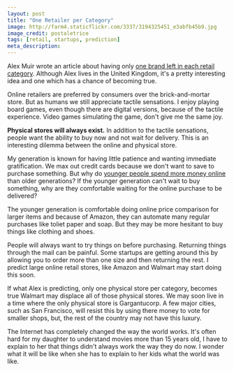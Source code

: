 ```yaml
---
layout: post
title: "One Retailer per Category"
image: http://farm4.staticflickr.com/3337/3194325451_e3abfb45b9.jpg
image_credit: postaletrice
tags: [retail, startups, prediction]
meta_description: 
---
```


Alex Muir wrote an article about having only [one brand left in each retail category][1]. Although Alex lives in the United Kingdom, it's a pretty interesting idea and one which has a chance of becoming true.

Online retailers are preferred by consumers over the brick-and-mortar store. But as humans we still appreciate tactile sensations. I enjoy playing board games, even though there are digital versions, because of the tactile experience. Video games simulating the game, don't give me the same joy.

__Physical stores will always exist.__ In addition to the tactile sensations, people want the ability to buy now and not wait for delivery. This is an interesting dilemma between the online and physical store.

My generation is known for having little patience and wanting immediate gratification. We max out credit cards because we don't want to save to purchase something. But why do [younger people spend more money online][2] than older generations? If the younger generation can't wait to buy something, why are they comfortable waiting for the online purchase to be delivered?

The younger generation is comfortable doing online price comparison for larger items and because of Amazon, they can automate many regular purchases like toliet paper and soap. But they may be more hesitant to buy things like clothing and shoes.

People will always want to try things on before purchasing. Returning things through the mail can be painful. Some startups are getting around this by allowing you to order more than one size and then returning the rest. I predict large online retail stores, like Amazon and Walmart may start doing this soon.

If what Alex is predicting, only one physical store per category, becomes true Walmart may displace all of those physical stores. We may soon live in a time where the only physical store is Gargantucorp. A few major cities, such as San Francisco, will resist this by using there money to vote for smaller shops, but, the rest of the country may not have this luxury.

The Internet has completely changed the way the world works. It's often hard for my daughter to understand movies more than 15 years old, I have to explain to her that things didn't always work the way they do now. I wonder what it will be like when she has to explain to her kids what the world was like.

[1]: http://www.alexmuir.com/retailing-to-the-last-man-standing
[2]: http://inblurbs.com/blog/why-to-attract-generation-y-who-increasingly-spending-more-money-online/